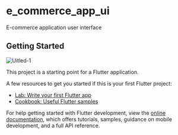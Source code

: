 # e_commerce_app_ui

E-commerce application user interface

## Getting Started
![Uitled-1](https://github.com/user-attachments/assets/6974ac5e-f905-42a9-8db5-d8488476bfa3)


This project is a starting point for a Flutter application.

A few resources to get you started if this is your first Flutter project:

- [Lab: Write your first Flutter app](https://docs.flutter.dev/get-started/codelab)
- [Cookbook: Useful Flutter samples](https://docs.flutter.dev/cookbook)

For help getting started with Flutter development, view the
[online documentation](https://docs.flutter.dev/), which offers tutorials,
samples, guidance on mobile development, and a full API reference.
